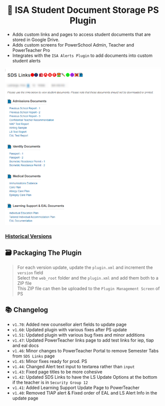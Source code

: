<h1 align="center">📃 ISA Student Document Storage PS Plugin</h1>

* Adds custom links and pages to access student documents that are stored in Google Drive. 
* Adds custom screens for PowerSchool Admin, Teacher and PowerTeacher Pro
* Integrates with the `ISA Alerts Plugin` to add documents into custom student alerts 

<p align="center">
    <img src="./links.png" title="Medical Page Guide" />
</p>

### [Historical Versions](https://github.com/InternationalSchoolAberdeen/ISAPowerSchoolPlugins/tree/main/ISA%20SDS%20Plugin/Previous%20Versions)

## 🗃 Packaging The Plugin
> For each version update, update the `plugin.xml` and increment the `version` field <br>
> Select the `web_root` folder and the `plugin.xml` and add them both to a ZIP file <br>
> This ZIP file can then be uploaded to the `Plugin Management Screen` of PS

## 📚 Changelog 
* `v1.70`: Added new counsellor alert fields to update page
* `v1.60`: Updated plugin with various fixes after PS update
* `v1.51`: Updated plugin with various bug fixes and minor additions
* `v1.47`: Updated PowerTeacher links page to add test links for iep, tiap and eal docs
* `v1.46`: Minor changes to PowerTeacher Portal to remove Semester Tabs from `SDS Links` page
* `v1.45`: Minor fixes ready for prod. PS
* `v1.44`: Changed Alert text input to textarea rather than `input`
* `v1.43`: Fixed page titles to be more cohesive 
* `v1.42`: Updated SDS Links to have the LS Update Options at the bottom if the teacher is in `Security Group 12`
* `v1.41`: Added Learning Support Update Page to PowerTeacher
* `v1.40`: Removed TIAP alert & Fixed order of EAL and LS Alert Info in the update page
